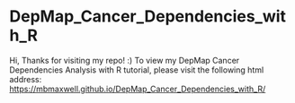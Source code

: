 # DepMap_Cancer_Dependencies_with_R
Hi, Thanks for visiting my repo! :) To view my DepMap Cancer Dependencies Analysis with R tutorial, please visit the following html address: https://mbmaxwell.github.io/DepMap_Cancer_Dependencies_with_R/
